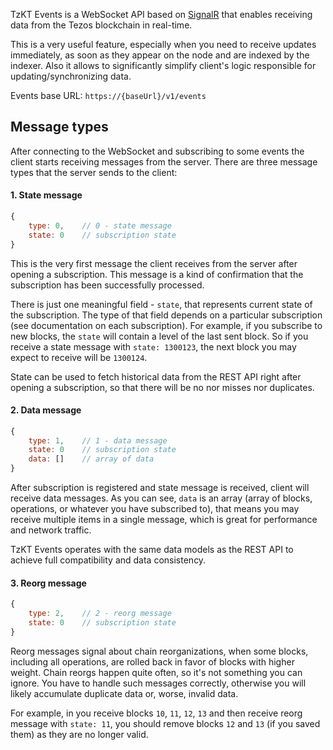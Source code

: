 TzKT Events is a WebSocket API based on [SignalR](https://docs.microsoft.com/aspnet/signalr/overview/getting-started/introduction-to-signalr)
that enables receiving data from the Tezos blockchain in real-time.

This is a very useful feature, especially when you need to receive updates immediately, as soon as they appear on the node and are indexed by the indexer.
Also it allows to significantly simplify client's logic responsible for updating/synchronizing data.

Events base URL: `https://{baseUrl}/v1/events`

## Message types

After connecting to the WebSocket and subscribing to some events the client starts receiving messages from the server.
There are three message types that the server sends to the client:

#### 1. State message

````js
{
	type: 0,	// 0 - state message
	state: 0	// subscription state
}
````

This is the very first message the client receives from the server after opening a subscription. 
This message is a kind of confirmation that the subscription has been successfully processed.

There is just one meaningful field - `state`, that represents current state of the subscription.
The type of that field depends on a particular subscription (see documentation on each subscription).
For example, if you subscribe to new blocks, the `state` will contain a level of the last sent block.
So if you receive a state message with `state: 1300123`, the next block you may expect to receive will be `1300124`.

State can be used to fetch historical data from the REST API right after opening a subscription, so that there will be no nor misses nor duplicates.

#### 2. Data message	  

````js
{
	type: 1,	// 1 - data message
	state: 0	// subscription state
	data: []	// array of data
}
````

After subscription is registered and state message is received, client will receive data messages. As you can see, `data` is an array (array of
blocks, operations, or whatever you have subscribed to), that means you may receive multiple items in a single message,
which is great for performance and network traffic.

TzKT Events operates with the same data models as the REST API to achieve full compatibility and data consistency.

#### 3. Reorg message	

````js
{			  
	type: 2,	// 2 - reorg message
	state: 0	// subscription state
}
````

Reorg messages signal about chain reorganizations, when some blocks, including all operations, are rolled back
in favor of blocks with higher weight.  Chain reorgs happen quite often, so it's not something you can ignore.
You have to handle such messages correctly, otherwise you will likely accumulate duplicate data or, worse, invalid data.

For example, in you receive blocks `10`, `11`, `12`, `13` and then receive reorg message with `state: 11`,
you should remove blocks `12` and `13` (if you saved them) as they are no longer valid.